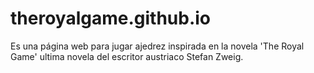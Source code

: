 # theroyalgame.github.io
Es una página web para jugar ajedrez inspirada en la novela 'The Royal Game' ultima novela del escritor austriaco Stefan Zweig.
